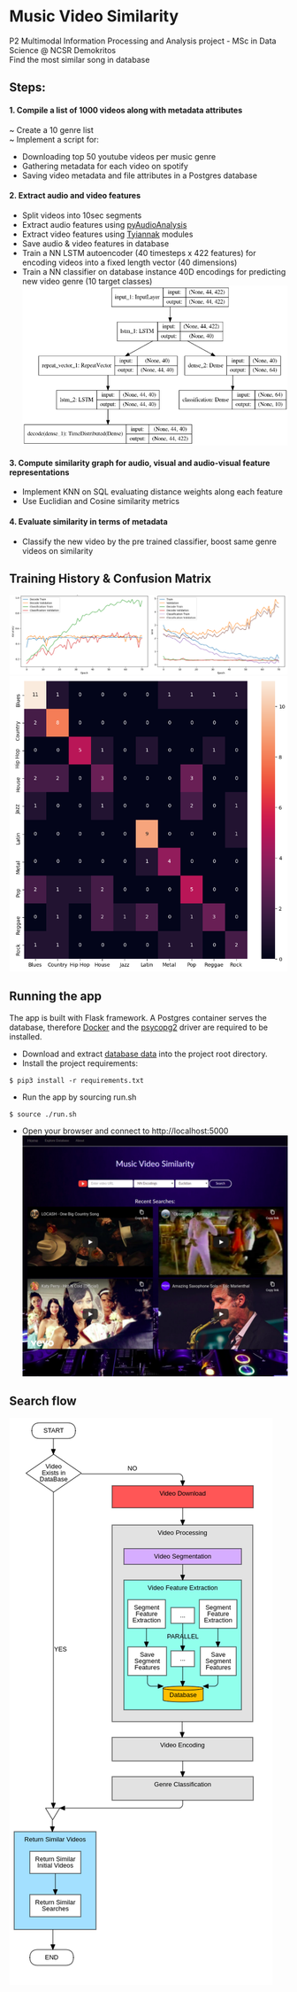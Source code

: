 # Music Video Similarity
P2 Multimodal Information Processing and Analysis project - MSc in Data Science @ NCSR Demokritos <br>
Find the most similar song in database

## Steps:
#### 1. Compile a list of 1000 videos along with metadata attributes
~ Create a 10 genre list <br>
~ Implement a script for:
- Downloading top 50 youtube videos per music genre
- Gathering metadata for each video on spotify
- Saving video metadata and file attributes in a Postgres database
 
#### 2. Extract audio and video features
- Split videos into 10sec segments
- Extract audio features using [pyAudioAnalysis](https://github.com/tyiannak/pyAudioAnalysis)
- Extract video features using [Tyiannak](https://github.com/tyiannak/multimodalAnalysis) modules
- Save audio & video features in database
- Train a NN LSTM autoencoder (40 timesteps x 422 features) for encoding videos into a fixed length vector (40 dimensions)
- Train a NN classifier on database instance 40D encodings for predicting new video genre (10 target classes) 
![composite nn model](model/composite.png?raw=true "composite autoencoder-classifier")

#### 3. Compute similarity graph for audio, visual and audio-visual feature representations
- Implement KNN on SQL evaluating distance weights along each feature
- Use Euclidian and Cosine similarity metrics

#### 4. Evaluate similarity in terms of metadata
- Classify the new video by the pre trained classifier, boost same genre videos on similarity

## Training History & Confusion Matrix
![model training history](app/static/img/train_history.png?raw=true "composite model training history")
![confusion matrix](app/static/img/heatmap.png?raw=true "confusion matrix")

## Running the app
The app is built with Flask framework. A Postgres container serves the database, therefore [Docker](https://docs.docker.com/install/) and the [psycopg2](https://www.psycopg.org/docs/install.html) driver are required to be installed.
- Download and extract [database data]() into the project root directory.
- Install the project requirements:
```
$ pip3 install -r requirements.txt
```
- Run the app by sourcing run.sh
```
$ source ./run.sh
```
- Open your browser and connect to http://localhost:5000
![web ui index](app/static/img/index-ui.png?raw=true "web ui index page")

## Search flow
![search flow](app/static/img/search_flow.png?raw=true "search flow")
